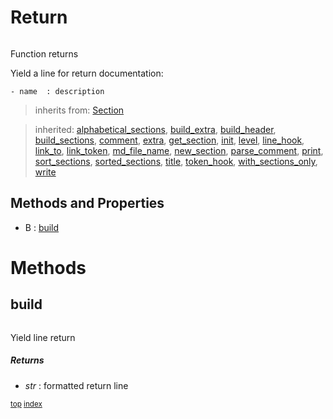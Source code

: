 # Return



``` python

```

Function returns

Yield a line for return documentation:
```
- name  : description
```




> inherits from: [Section](section.md) 

> inherited: [alphabetical_sections](section.md#alphabetical_sections), [build_extra](section.md#build_extra), [build_header](section.md#build_header), [build_sections](section.md#build_sections), [comment](section.md#comment), [extra](section.md#extra), [get_section](section.md#get_section), [init](section.md#init), [level](section.md#level), [line_hook](section.md#line_hook), [link_to](section.md#link_to), [link_token](section.md#link_token), [md_file_name](section.md#md_file_name), [new_section](section.md#new_section), [parse_comment](section.md#parse_comment), [print](section.md#print), [sort_sections](section.md#sort_sections), [sorted_sections](section.md#sorted_sections), [title](section.md#title), [token_hook](section.md#token_hook), [with_sections_only](section.md#with_sections_only), [write](section.md#write)
## Methods and Properties
- B : [build](#build) 

# Methods



## build

``` python

```

Yield line return



##### Returns



- _str_ : formatted return line



<sub>[top](#return) [index](index.md)</sub>

